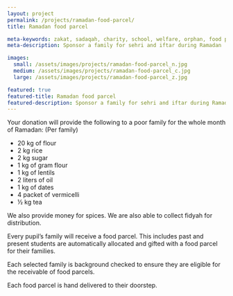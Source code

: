 ```yaml
---
layout: project
permalink: /projects/ramadan-food-parcel/
title: Ramadan food parcel

meta-keywords: zakat, sadaqah, charity, school, welfare, orphan, food parcel, Ramadan
meta-description: Sponsor a family for sehri and iftar during Ramadan

images:
  small: /assets/images/projects/ramadan-food-parcel_n.jpg
  medium: /assets/images/projects/ramadan-food-parcel_c.jpg
  large: /assets/images/projects/ramadan-food-parcel_z.jpg

featured: true
featured-title: Ramadan food parcel
featured-description: Sponsor a family for sehri and iftar during Ramadan
---
```

Your donation will provide the following to a poor family for the whole month of Ramadan:
(Per family)

* 20 kg of flour
* 2 kg rice
* 2 kg sugar
* 1 kg of gram flour
* 1 kg of lentils
* 2 liters of oil
* 1 kg of dates
* 4 packet of vermicelli
* ½ kg tea

We also provide money for spices. We are also able to collect fidyah for distribution.

Every pupil’s family will receive a food parcel. This includes past and present students are automatically allocated and gifted with a food parcel for their families.

Each selected family is background checked to ensure they are eligible for the receivable of food parcels.

Each food parcel is hand delivered to their doorstep.
